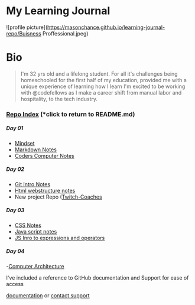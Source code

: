 # My Learning Journal

![profile picture](https://masonchance.github.io/learning-journal-repo/Buisness Proffessional.jpeg)

# Bio

>I'm 32 yrs old and a lifelong student. For all it's challenges being homeschooled for the first half of my education, provided me with a unique experience of learning how I learn
 I'm excited to be working with @codefellows as I make a career shift from manual labor and hospitality, to the tech industry. 


### [Repo Index](https://masonchance.github.io/learning-journal-repo/) (*click to return to README.md)

##### Day 01

- [Mindset](https://masonchance.github.io/learning-journal-repo/main-page)
- [Markdown Notes](https://masonchance.github.io/learning-journal-repo/markdown-notes)
- [Coders Computer Notes](https://masonchance.github.io/learning-journal-repo/the-coders-computer-notes)

##### Day 02

 - [Git Intro Notes](https://masonchance.github.io/learning-journal-repo/git-intro-notes)
 - [Html webstructure notes](https://masonchance.github.io/learning-journal-repo/Html-webstructure-notes)
 - New project Repo ([Twitch-Coaches](https://masonchance.github.io/twitch-coaches)

##### Day 03

- [CSS Notes](https://masonchance.github.io/learning-journal-repo/css-notes)
- [Java script notes](https://masonchance.github.io/learning-journal-repo/js-notes)
- [JS Inro to expressions and operators](https://masonchance.github.io/learning-journal-repo/js-intro-expressions-operatiors)

##### Day 04

-[Computer Architecture](https://masonchance.github.io/learning-journal-repo/computer-architecture-logic-notes)

I've included a reference to GitHub documentation and Support for ease of access

[documentation](https://help.github.com/categories/github-pages-basics/) or [contact support](https://github.com/contact)
